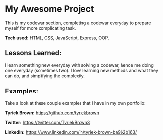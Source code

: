 # My Awesome Project
This is my codewar section, completing a codewar everyday to prepare myself for more complicating task. 


**Tech used:** HTML, CSS, JavaScript, Express, OOP.


## Lessons Learned:

I learn something new everyday with solving a codewar, hence me doing one everyday (sometimes two).
I love learning new methods and what they can do, and simplifying the complexity.

## Examples:
Take a look at these couple examples that I have in my own portfolio:

**Tyriek Brown:** https://github.com/tyriekbrown

**Twitter:** https://twitter.com/TyriekBrown3

**LinkedIn:** https://www.linkedin.com/in/tyriek-brown-ba962b163/



